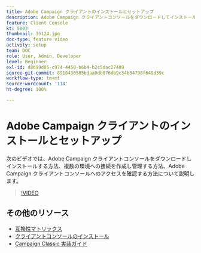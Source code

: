 ```yaml
---
title: Adobe Campaign クライアントのインストールとセットアップ
description: Adobe Campaign クライアントコンソールをダウンロードしてインストールする方法、複数の環境への接続を作成し管理する方法、Adobe Campaign クライアントコンソールへのアクセス権を確認する方法について説明します。
feature: Client Console
kt: 5003
thumbnail: 35124.jpg
doc-type: feature video
activity: setup
team: DOC
role: User, Admin, Developer
level: Beginner
exl-id: d8d99d05-c974-4450-b6b4-b2c5dac27409
source-git-commit: 8910430585bdaa0db076db9c34b34798f649d39c
workflow-type: tm+mt
source-wordcount: '114'
ht-degree: 100%

---
```


# Adobe Campaign クライアントのインストールとセットアップ

次のビデオでは、Adobe Campaign クライアントコンソールをダウンロードしインストールする方法、複数の環境への接続を作成し管理する方法、Adobe Campaign クライアントコンソールへのアクセスを確認する方法について説明します。

>[!VIDEO](https://video.tv.adobe.com/v/35124?quality=12)

## その他のリソース

* [互換性マトリックス](https://experienceleague.adobe.com/docs/campaign-classic/using/release-notes/compatibility-matrix.html?lang=ja#compatibility-matrix)
* [クライアントコンソールのインストール](https://experienceleague.adobe.com/docs/campaign-classic/using/installing-campaign-classic/connect-to-campaign/installing-the-client-console.html?lang=ja)
* [Campaign Classic 実装ガイド](https://experienceleague.adobe.com/docs/campaign-classic/using/campaign-classic-home.html?lang=ja)
